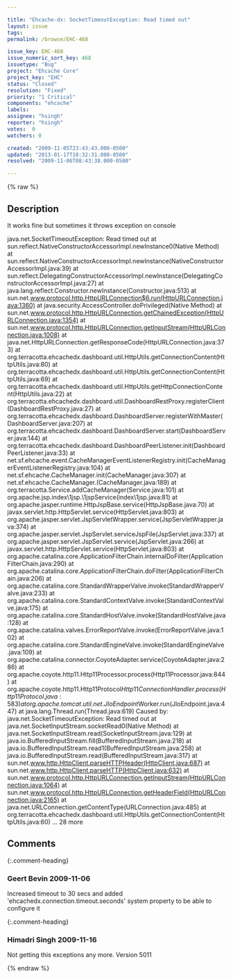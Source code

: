 ```yaml
---

title: "Ehcache-dx: SocketTimeoutException: Read timed out"
layout: issue
tags: 
permalink: /browse/EHC-468

issue_key: EHC-468
issue_numeric_sort_key: 468
issuetype: "Bug"
project: "Ehcache Core"
project_key: "EHC"
status: "Closed"
resolution: "Fixed"
priority: "1 Critical"
components: "ehcache"
labels: 
assignee: "hsingh"
reporter: "hsingh"
votes:  0
watchers: 0

created: "2009-11-05T23:43:43.000-0500"
updated: "2013-01-17T18:32:31.000-0500"
resolved: "2009-11-06T08:43:38.000-0500"

---
```




{% raw %}



## Description

<div markdown="1" class="description">

It works fine but sometimes it throws exception on console

java.net.SocketTimeoutException: Read timed out
	at sun.reflect.NativeConstructorAccessorImpl.newInstance0(Native Method)
	at sun.reflect.NativeConstructorAccessorImpl.newInstance(NativeConstructorAccessorImpl.java:39)
	at sun.reflect.DelegatingConstructorAccessorImpl.newInstance(DelegatingConstructorAccessorImpl.java:27)
	at java.lang.reflect.Constructor.newInstance(Constructor.java:513)
	at sun.net.www.protocol.http.HttpURLConnection$6.run(HttpURLConnection.java:1360)
	at java.security.AccessController.doPrivileged(Native Method)
	at sun.net.www.protocol.http.HttpURLConnection.getChainedException(HttpURLConnection.java:1354)
	at sun.net.www.protocol.http.HttpURLConnection.getInputStream(HttpURLConnection.java:1008)
	at java.net.HttpURLConnection.getResponseCode(HttpURLConnection.java:373)
	at org.terracotta.ehcachedx.dashboard.util.HttpUtils.getConnectionContent(HttpUtils.java:80)
	at org.terracotta.ehcachedx.dashboard.util.HttpUtils.getConnectionContent(HttpUtils.java:69)
	at org.terracotta.ehcachedx.dashboard.util.HttpUtils.getHttpConnectionContent(HttpUtils.java:22)
	at org.terracotta.ehcachedx.dashboard.util.DashboardRestProxy.registerClient(DashboardRestProxy.java:27)
	at org.terracotta.ehcachedx.dashboard.DashboardServer.registerWithMaster(DashboardServer.java:207)
	at org.terracotta.ehcachedx.dashboard.DashboardServer.start(DashboardServer.java:144)
	at org.terracotta.ehcachedx.dashboard.DashboardPeerListener.init(DashboardPeerListener.java:33)
	at net.sf.ehcache.event.CacheManagerEventListenerRegistry.init(CacheManagerEventListenerRegistry.java:104)
	at net.sf.ehcache.CacheManager.init(CacheManager.java:307)
	at net.sf.ehcache.CacheManager.<init>(CacheManager.java:189)
	at org.terracotta.Service.addCacheManager(Service.java:101)
	at org.apache.jsp.index\1jsp.\1jspService(index\1jsp.java:81)
	at org.apache.jasper.runtime.HttpJspBase.service(HttpJspBase.java:70)
	at javax.servlet.http.HttpServlet.service(HttpServlet.java:803)
	at org.apache.jasper.servlet.JspServletWrapper.service(JspServletWrapper.java:374)
	at org.apache.jasper.servlet.JspServlet.serviceJspFile(JspServlet.java:337)
	at org.apache.jasper.servlet.JspServlet.service(JspServlet.java:266)
	at javax.servlet.http.HttpServlet.service(HttpServlet.java:803)
	at org.apache.catalina.core.ApplicationFilterChain.internalDoFilter(ApplicationFilterChain.java:290)
	at org.apache.catalina.core.ApplicationFilterChain.doFilter(ApplicationFilterChain.java:206)
	at org.apache.catalina.core.StandardWrapperValve.invoke(StandardWrapperValve.java:233)
	at org.apache.catalina.core.StandardContextValve.invoke(StandardContextValve.java:175)
	at org.apache.catalina.core.StandardHostValve.invoke(StandardHostValve.java:128)
	at org.apache.catalina.valves.ErrorReportValve.invoke(ErrorReportValve.java:102)
	at org.apache.catalina.core.StandardEngineValve.invoke(StandardEngineValve.java:109)
	at org.apache.catalina.connector.CoyoteAdapter.service(CoyoteAdapter.java:286)
	at org.apache.coyote.http11.Http11Processor.process(Http11Processor.java:844)
	at org.apache.coyote.http11.Http11Protocol$Http11ConnectionHandler.process(Http11Protocol.java:583)
	at org.apache.tomcat.util.net.JIoEndpoint$Worker.run(JIoEndpoint.java:447)
	at java.lang.Thread.run(Thread.java:619)
Caused by: java.net.SocketTimeoutException: Read timed out
	at java.net.SocketInputStream.socketRead0(Native Method)
	at java.net.SocketInputStream.read(SocketInputStream.java:129)
	at java.io.BufferedInputStream.fill(BufferedInputStream.java:218)
	at java.io.BufferedInputStream.read1(BufferedInputStream.java:258)
	at java.io.BufferedInputStream.read(BufferedInputStream.java:317)
	at sun.net.www.http.HttpClient.parseHTTPHeader(HttpClient.java:687)
	at sun.net.www.http.HttpClient.parseHTTP(HttpClient.java:632)
	at sun.net.www.protocol.http.HttpURLConnection.getInputStream(HttpURLConnection.java:1064)
	at sun.net.www.protocol.http.HttpURLConnection.getHeaderField(HttpURLConnection.java:2165)
	at java.net.URLConnection.getContentType(URLConnection.java:485)
	at org.terracotta.ehcachedx.dashboard.util.HttpUtils.getConnectionContent(HttpUtils.java:60)
	... 28 more



</div>

## Comments


{:.comment-heading}
### **Geert Bevin** <span class="date">2009-11-06</span>

<div markdown="1" class="comment">

Increased timeout to 30 secs and added 'ehcachedx.connection.timeout.seconds' system property to be able to configure it

</div>


{:.comment-heading}
### **Himadri Singh** <span class="date">2009-11-16</span>

<div markdown="1" class="comment">

Not getting this exceptions any more. Version 5011

</div>



{% endraw %}
